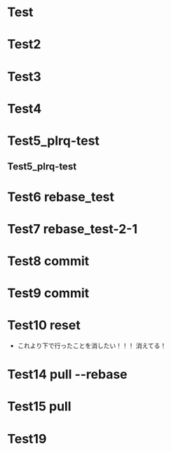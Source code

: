 # Test

# Test2

# Test3

# Test4

# Test5_plrq-test

## Test5_plrq-test

# Test6 rebase_test

# Test7 rebase_test-2-1

# Test8 commit

# Test9 commit

# Test10 reset

- これより下で行ったことを消したい！！！
  消えてる！

# Test14 pull --rebase

# Test15 pull

# Test19
